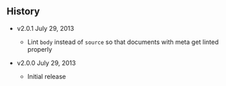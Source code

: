 ## History

- v2.0.1 July 29, 2013
  - Lint `body` instead of `source` so that documents with meta get linted properly

- v2.0.0 July 29, 2013
  - Initial release
